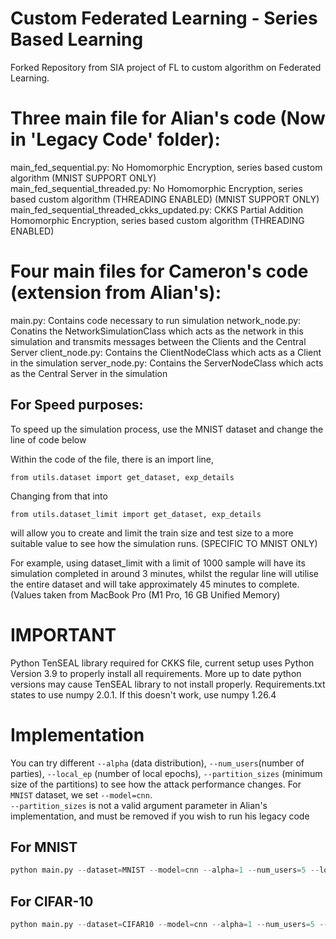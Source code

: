 # Custom Federated Learning - Series Based Learning
Forked Repository from SIA project of FL to custom algorithm on Federated Learning.

# Three main file for Alian's code (Now in 'Legacy Code' folder):

main_fed_sequential.py: No Homomorphic Encryption, series based custom algorithm (MNIST SUPPORT ONLY) <br> 
main_fed_sequential_threaded.py: No Homomorphic Encryption, series based custom algorithm (THREADING ENABLED) (MNIST SUPPORT ONLY) <br>
main_fed_sequential_threaded_ckks_updated.py: CKKS Partial Addition Homomorphic Encryption, series based custom algorithm (THREADING ENABLED) <br>

# Four main files for Cameron's code (extension from Alian's):

main.py: Contains code necessary to run simulation
network_node.py: Conatins the NetworkSimulationClass which acts as the network in this simulation and transmits messages between the Clients and the Central Server
client_node.py: Contains the ClientNodeClass which acts as a Client in the simulation
server_node.py: Contains the ServerNodeClass which acts as the Central Server in the simulation

## For Speed purposes:

To speed up the simulation process, use the MNIST dataset and change the line of code below

Within the code of the file, there is an import line, 
```
from utils.dataset import get_dataset, exp_details
```
Changing from that into
```
from utils.dataset_limit import get_dataset, exp_details
```
will allow you to create and limit the train size and test size to a more suitable value to see how the simulation runs. (SPECIFIC TO MNIST ONLY)

For example, using dataset_limit with a limit of 1000 sample will have its simulation completed in around 3 minutes, whilst the regular line will utilise the entire dataset and will take approximately 45 minutes to complete. (Values taken from MacBook Pro (M1 Pro, 16 GB Unified Memory)


# IMPORTANT

Python TenSEAL library required for CKKS file, current setup uses Python Version 3.9 to properly install all requirements. More up to date python versions may cause TenSEAL library to not install properly. Requirements.txt states to use numpy 2.0.1. If this doesn't work, use numpy 1.26.4


# Implementation

You can try different `--alpha` (data distribution), `--num_users`(number of parties), `--local_ep` (number of local epochs), `--partition_sizes` (minimum size of the partitions) to see how the attack performance changes. For `MNIST` dataset, we set `--model=cnn`.<br>
`--partition_sizes` is not a valid argument parameter in Alian's implementation, and must be removed if you wish to run his legacy code

## For MNIST
```python
python main.py --dataset=MNIST --model=cnn --alpha=1 --num_users=5 --local_ep=5 --partition_size=3
```

## For CIFAR-10
```python
python main.py --dataset=CIFAR10 --model=cnn --alpha=1 --num_users=5 --local_ep=5 --partition_size=3
```
